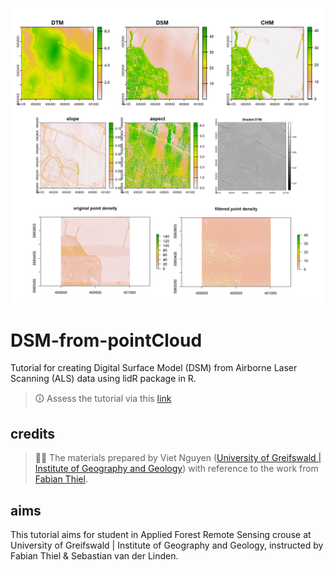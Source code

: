 ![](/images/05_overview.png)

# DSM-from-pointCloud
 
Tutorial for creating Digital Surface Model (DSM) from Airborne Laser Scanning (ALS) data using lidR package in R. 

> 🛈 
> Assess the tutorial via this [link](https://vietducng.github.io/DSM_from_pointCloud/)

## credits 
> 👨‍🏫
> The materials prepared by Viet Nguyen ([University of Greifswald | Institute of Geography and Geology](https://geo.uni-greifswald.de/en/chairs/geographie/translate-to-english-fernerkundung-und-geoinformationsverarbeitung/translate-to-english-team/)) with reference to the work from [Fabian Thiel](https://geo.uni-greifswald.de/en/chairs/geographie/translate-to-english-fernerkundung-und-geoinformationsverarbeitung/team/van-der-linden-1/).

## aims
This tutorial aims for student in Applied Forest Remote Sensing crouse at University of Greifswald | Institute of Geography and Geology, instructed by Fabian Thiel & Sebastian van der Linden.